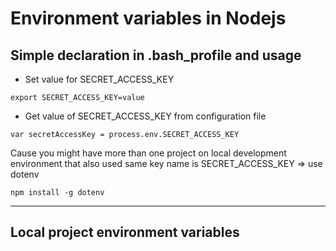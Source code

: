 # Environment variables in Nodejs
## Simple declaration in .bash_profile and usage
* Set value for SECRET_ACCESS_KEY
```
export SECRET_ACCESS_KEY=value
```
* Get value of SECRET_ACCESS_KEY from configuration file
```
var secretAccessKey = process.env.SECRET_ACCESS_KEY
```
Cause you might have more than one project on local development environment that also used same key name is SECRET_ACCESS_KEY => use dotenv
```
npm install -g dotenv
```

---
## Local project environment variables